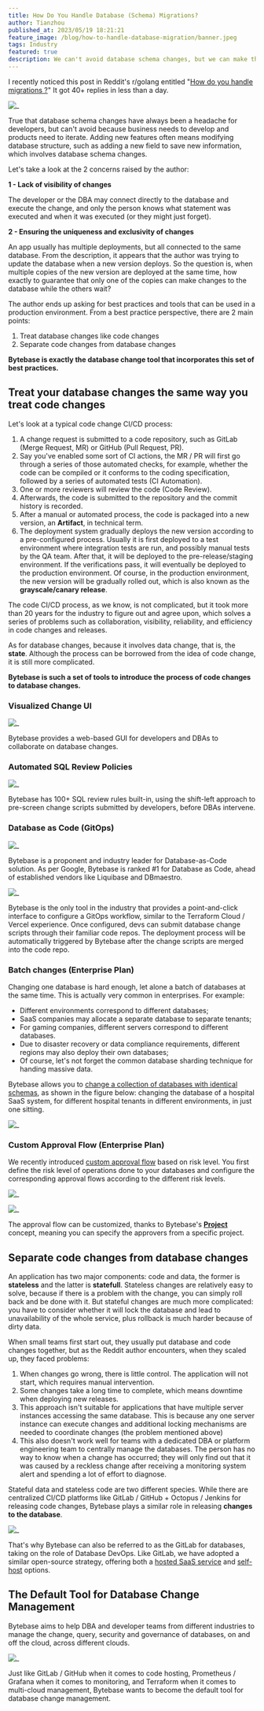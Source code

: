 ```yaml
---
title: How Do You Handle Database (Schema) Migrations?
author: Tianzhou
published_at: 2023/05/19 18:21:21
feature_image: /blog/how-to-handle-database-migration/banner.jpeg
tags: Industry
featured: true
description: We can't avoid database schema changes, but we can make them less painful. Meeting Bytebase, a database change tool that incorporates the best practices of treating database changes like code changes and separating code changes from database changes.
---
```


I recently noticed this post in Reddit's r/golang entitled "[How do you handle migrations ?](https://www.reddit.com/r/golang/comments/12mypec/how_do_you_handle_migrations/)" It got 40+ replies in less than a day.

![_](/blog/how-to-handle-database-migration/reddit.webp)

True that database schema changes have always been a headache for developers, but can't avoid because business needs to develop and products need to iterate. Adding new features often means modifying database structure, such as adding a new field to save new information, which involves database schema changes.

Let's take a look at the 2 concerns raised by the author:

**1 - Lack of visibility of changes**

The developer or the DBA may connect directly to the database and execute the change, and only the person knows what statement was executed and when it was executed (or they might just forget).

**2 - Ensuring the uniqueness and exclusivity of changes**

An app usually has multiple deployments, but all connected to the same database. From the description, it appears that the author was trying to update the database when a new version deploys. So the question is, when multiple copies of the new version are deployed at the same time, how exactly to guarantee that only one of the copies can make changes to the database while the others wait?

The author ends up asking for best practices and tools that can be used in a production environment. From a best practice perspective, there are 2 main points:

1. Treat database changes like code changes
2. Separate code changes from database changes

**Bytebase is exactly the database change tool that incorporates this set of best practices.**

## Treat your database changes the same way you treat code changes

Let's look at a typical code change CI/CD process:

1. A change request is submitted to a code repository, such as GitLab (Merge Request, MR) or GitHub (Pull Request, PR).
2. Say you've enabled some sort of CI actions, the MR / PR will first go through a series of those automated checks, for example, whether the code can be compiled or it conforms to the coding specification, followed by a series of automated tests (CI Automation).
3. One or more reviewers will review the code (Code Review).
4. Afterwards, the code is submitted to the repository and the commit history is recorded.
5. After a manual or automated process, the code is packaged into a new version, an **Artifact**, in technical term.
6. The deployment system gradually deploys the new version according to a pre-configured process. Usually it is first deployed to a test environment where integration tests are run, and possibly manual tests by the QA team. After that, it will be deployed to the pre-release/staging environment. If the verifications pass, it will eventually be deployed to the production environment. Of course, in the production environment, the new version will be gradually rolled out, which is also known as the **grayscale/canary release**.

The code CI/CD process, as we know, is not complicated, but it took more than 20 years for the industry to figure out and agree upon, which solves a series of problems such as collaboration, visibility, reliability, and efficiency in code changes and releases.

As for database changes, because it involves data change, that is, the **state**. Although the process can be borrowed from the idea of code change, it is still more complicated.

**Bytebase is such a set of tools to introduce the process of code changes to database changes.**

### Visualized Change UI

![_](/blog/how-to-handle-database-migration/change-ui.webp)

Bytebase provides a web-based GUI for developers and DBAs to collaborate on database changes.

### Automated SQL Review Policies

![_](/blog/how-to-handle-database-migration/sql-review-setup.webp)

Bytebase has 100+ SQL review rules built-in, using the shift-left approach to pre-screen change scripts submitted by developers, before DBAs intervene.

### Database as Code (GitOps)

![_](/blog/how-to-handle-database-migration/google.webp)

Bytebase is a proponent and industry leader for Database-as-Code solution. As per Google, Bytebase is ranked #1 for Database as Code, ahead of established vendors like Liquibase and DBmaestro.

![_](/blog/how-to-handle-database-migration/gitops.webp)

Bytebase is the only tool in the industry that provides a point-and-click interface to configure a GitOps workflow, similar to the Terraform Cloud / Vercel experience. Once configured, devs can submit database change scripts through their familiar code repos. The deployment process will be automatically triggered by Bytebase after the change scripts are merged into the code repo.

### Batch changes (Enterprise Plan)

Changing one database is hard enough, let alone a batch of databases at the same time. This is actually very common in enterprises. For example:

- Different environments correspond to different databases;
- SaaS companies may allocate a separate database to separate tenants;
- For gaming companies, different servers correspond to different databases.
- Due to disaster recovery or data compliance requirements, different regions may also deploy their own databases;
- Of course, let's not forget the common database sharding technique for handing massive data.

Bytebase allows you to [change a collection of databases with identical schemas](/docs/batch-change/multi-tenant-change/), as shown in the figure below: changing the database of a hospital SaaS system, for different hospital tenants in different environments, in just one sitting.

![_](/blog/how-to-handle-database-migration/batch-changes.webp)

### Custom Approval Flow (Enterprise Plan)

We recently introduced [custom approval flow](/docs/administration/custom-approval) based on risk level. You first define the risk level of operations done to your databases and configure the corresponding approval flows according to the different risk levels.

![_](/blog/how-to-handle-database-migration/custom-approval.webp)

![_](/blog/how-to-handle-database-migration/create-approval-flow.webp)

The approval flow can be customized, thanks to Bytebase's [**Project**](/docs/concepts/data-model/#project) concept, meaning you can specify the approvers from a specific project.

## Separate code changes from database changes

An application has two major components: code and data, the former is **stateless** and the latter is **statefull**. Stateless changes are relatively easy to solve, because if there is a problem with the change, you can simply roll back and be done with it. But stateful changes are much more complicated: you have to consider whether it will lock the database and lead to unavailability of the whole service, plus rollback is much harder because of dirty data.

When small teams first start out, they usually put database and code changes together, but as the Reddit author encounters, when they scaled up, they faced problems:

1. When changes go wrong, there is little control. The application will not start, which requires manual intervention.
2. Some changes take a long time to complete, which means downtime when deploying new releases.
3. This approach isn't suitable for applications that have multiple server instances accessing the same database. This is because any one server instance can execute changes and additional locking mechanisms are needed to coordinate changes (the problem mentioned above)
4. This also doesn't work well for teams with a dedicated DBA or platform engineering team to centrally manage the databases. The person has no way to know when a change has occurred; they will only find out that it was caused by a reckless change after receiving a monitoring system alert and spending a lot of effort to diagnose.

Stateful data and stateless code are two different species. While there are centralized CI/CD platforms like GitLab / GitHub + Octopus / Jenkins for releasing code changes, Bytebase plays a similar role in releasing **changes to the database**.

![_](/blog/how-to-handle-database-migration/bytebase-landscape.webp)

That's why Bytebase can also be referred to as the GitLab for databases, taking on the role of Database DevOps. Like GitLab, we have adopted a similar open-source strategy, offering both a [hosted SaaS service](https://hub.bytebase.com/workspace) and [self-host](/docs/get-started/install/deploy-with-docker/) options.

## The Default Tool for Database Change Management

Bytebase aims to help DBA and developer teams from different industries to manage the change, query, security and governance of databases, on and off the cloud, across different clouds.

![_](/blog/how-to-handle-database-migration/change-query-secure-govern.webp)

Just like GitLab / GitHub when it comes to code hosting, Prometheus / Grafana when it comes to monitoring, and Terraform when it comes to multi-cloud management, Bytebase wants to become the default tool for database change management.
